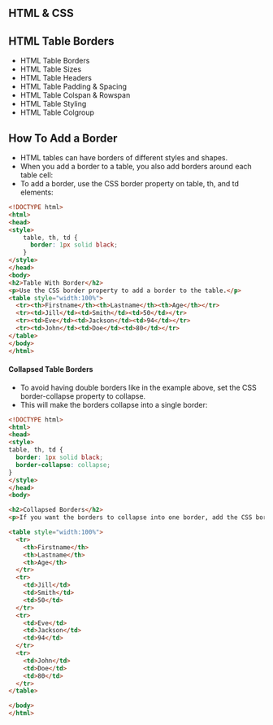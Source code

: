## HTML & CSS

## HTML Table Borders

 * HTML Table Borders
 * HTML Table Sizes
 * HTML Table Headers
 * HTML Table Padding & Spacing
 * HTML Table Colspan & Rowspan
 * HTML Table Styling
 * HTML Table Colgroup



## How To Add a Border

* HTML tables can have borders of different styles and shapes.
* When you add a border to a table, you also add borders around each table cell:
* To add a border, use the CSS border property on table, th, and td elements:

```HTML
<!DOCTYPE html>
<html>
<head>
<style>
	table, th, td {
	  border: 1px solid black;
	}
</style>
</head>
<body>
<h2>Table With Border</h2>
<p>Use the CSS border property to add a border to the table.</p>
<table style="width:100%">
  <tr><th>Firstname</th><th>Lastname</th><th>Age</th></tr>
  <tr><td>Jill</td><td>Smith</td><td>50</td></tr>
  <tr><td>Eve</td><td>Jackson</td><td>94</td></tr>
  <tr><td>John</td><td>Doe</td><td>80</td></tr>
</table>
</body>
</html>

```

#### Collapsed Table Borders
* To avoid having double borders like in the example above, set the CSS border-collapse property to collapse.
* This will make the borders collapse into a single border:

```HTML
<!DOCTYPE html>
<html>
<head>
<style>
table, th, td {
  border: 1px solid black;
  border-collapse: collapse;
}
</style>
</head>
<body>

<h2>Collapsed Borders</h2>
<p>If you want the borders to collapse into one border, add the CSS border-collapse property.</p>

<table style="width:100%">
  <tr>
    <th>Firstname</th>
    <th>Lastname</th> 
    <th>Age</th>
  </tr>
  <tr>
    <td>Jill</td>
    <td>Smith</td>
    <td>50</td>
  </tr>
  <tr>
    <td>Eve</td>
    <td>Jackson</td>
    <td>94</td>
  </tr>
  <tr>
    <td>John</td>
    <td>Doe</td>
    <td>80</td>
  </tr>
</table>

</body>
</html>
```


